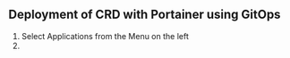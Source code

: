 ## Deployment of CRD with Portainer using GitOps

1) Select Applications from the Menu on the left 
2) 
